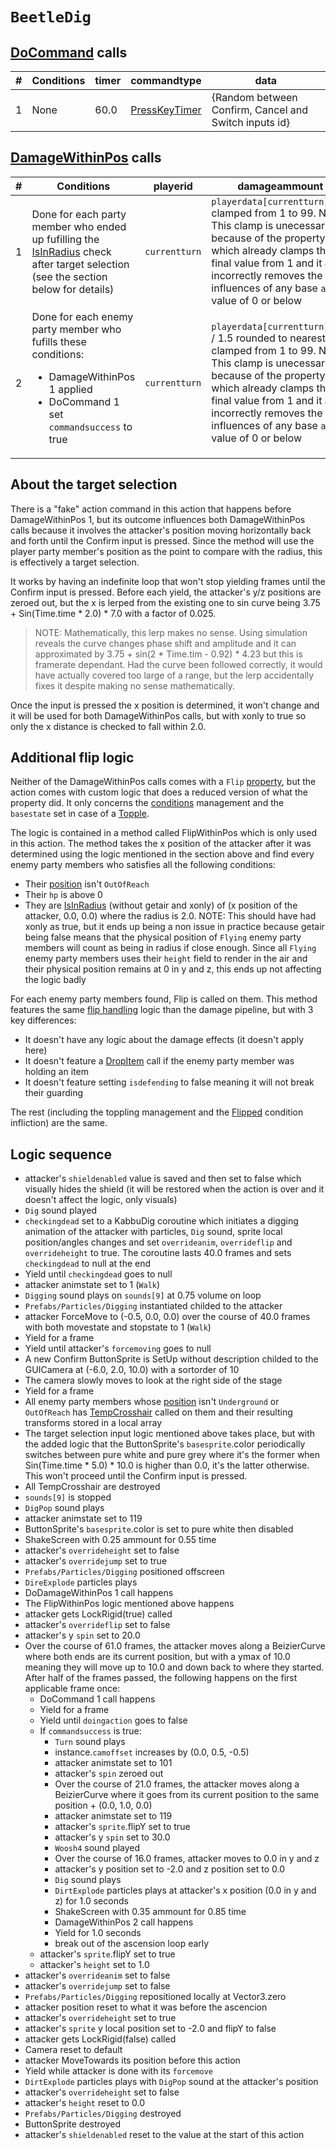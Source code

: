# `BeetleDig`

## [DoCommand](../../DoCommand.md) calls

|#|Conditions|timer|commandtype|data|
|-:|-----|-----|-----|-----|
|1|None|60.0|[PressKeyTimer](../../Action%20commands/PressKeyTimer.md)|{Random between Confirm, Cancel and Switch inputs id}|

## [DamageWithinPos](../../Damage%20pipeline/DamageWithinPos.md) calls

|#|Conditions|playerid|damageammount|property|radius|xonly|
|-:|---|---|---|---|---|---|
|1|Done for each party member who ended up fufilling the [IsInRadius](../../Damage%20pipeline/IsInRadius.md) check after target selection (see the section below for details)|`currentturn`|`playerdata[currentturn].atk` clamped from 1 to 99. NOTE: This clamp is unecessary because of the property which already clamps the final value from 1 and it also incorrectly removes the influences of any base `atk` value of 0 or below|[Atleast1pierce](../../Damage%20pipeline/AttackProperty.md)|2.0|true|
|2|Done for each enemy party member who fufills these conditions:<ul><li>DamageWithinPos 1 applied</li><li>DoCommand 1 set `commandsuccess` to true</li></ul>|`currentturn`|`playerdata[currentturn].atk` / 1.5 rounded to nearest clamped from 1 to 99. NOTE: This clamp is unecessary because of the property which already clamps the final value from 1 and it also incorrectly removes the influences of any base `atk` value of 0 or below|[Atleast1pierce](../../Damage%20pipeline/AttackProperty.md)|2.0|true|

## About the target selection
There is a "fake" action command in this action that happens before DamageWithinPos 1, but its outcome influences both DamageWithinPos calls because it involves the attacker's position moving horizontally back and forth until the Confirm input is pressed. Since the method will use the player party member's position as the point to compare with the radius, this is effectively a target selection.

It works by having an indefinite loop that won't stop yielding frames until the Confirm input is pressed. Before each yield, the attacker's y/z positions are zeroed out, but the x is lerped from the existing one to sin curve being 3.75 + Sin(Time.time * 2.0) * 7.0 with a factor of 0.025.

> NOTE: Mathematically, this lerp makes no sense. Using simulation reveals the curve changes phase shift and amplitude and it can approximated by 3.75 + sin(2 * Time.tim - 0.92) * 4.23 but this is framerate dependant. Had the curve been followed correctly, it would have actually covered too large of a range, but the lerp accidentally fixes it despite making no sense mathematically.

Once the input is pressed the x position is determined, it won't change and it will be used for both DamageWithinPos calls, but with xonly to true so only the x distance is checked to fall within 2.0.

## Additional flip logic
Neither of the DamageWithinPos calls comes with a `Flip` [property](../../Damage%20pipeline/AttackProperty.md), but the action comes with custom logic that does a reduced version of what the property did. It only concerns the [conditions](../../Actors%20states/Conditions.md) management and the `basestate` set in case of a [Topple](../../Actors%20states/BattleCondition/Topple.md).

The logic is contained in a method called FlipWithinPos which is only used in this action. The method takes the x position of the attacker after it was determined using the logic mentioned in the section above and find every enemy party members who satisfies all the following conditions:

- Their [position](../../Actors%20states/BattlePosition.md) isn't `OutOfReach`
- Their `hp` is above 0
- They are [IsInRadius](../../Damage%20pipeline/IsInRadius.md) (without getair and xonly) of (x position of the attacker, 0.0, 0.0) where the radius is 2.0. NOTE: This should have had xonly as true, but it ends up being a non issue in practice because getair being false means that the physical position of `Flying` enemy party members will count as being in radius if close enough. Since all `Flying` enemy party members uses their `height` field to render in the air and their physical position remains at 0 in y and z, this ends up not affecting the logic badly

For each enemy party members found, Flip is called on them. This method features the same [flip handling](../../Damage%20pipeline/CalculateBaseDamage.md#flip-handing) logic than the damage pipeline, but with 3 key differences:

- It doesn't have any logic about the damage effects (it doesn't apply here)
- It doesn't feature a [DropItem](../../Actors%20states/Enemy%20party%20members/DropItem.md) call if the enemy party member was holding an item
- It doesn't feature setting `isdefending` to false meaning it will not break their guarding

The rest (including the toppling management and the [Flipped](../../Actors%20states/BattleCondition/Flipped.md) condition infliction) are the same.

## Logic sequence

- attacker's `shieldenabled` value is saved and then set to false which visually hides the shield (it will be restored when the action is over and it doesn't affect the logic, only visuals)
- `Dig` sound played
- `checkingdead` set to a KabbuDig coroutine which initiates a digging animation of the attacker with particles, `Dig` sound, sprite local position/angles changes and set `overrideanim`, `overrideflip` and `overrideheight` to true. The coroutine lasts 40.0 frames and sets `checkingdead` to null at the end
- Yield until `checkingdead` goes to null
- attacker animstate set to 1 (`Walk`)
- `Digging` sound plays on `sounds[9]` at 0.75 volume on loop
- `Prefabs/Particles/Digging` instantiated childed to the attacker
- attacker ForceMove to (-0.5, 0.0, 0.0) over the course of 40.0 frames with both movestate and stopstate to 1 (`Walk`)
- Yield for a frame
- Yield until attacker's `forcemoving` goes to null
- A new Confirm ButtonSprite is SetUp without description childed to the GUICamera at (-6.0, 2.0, 10.0) with a sortorder of 10
- The camera slowly moves to look at the right side of the stage
- Yield for a frame
- All enemy party members whose [position](../../Actors%20states/BattlePosition.md) isn't `Underground` or `OutOfReach` has [TempCrosshair](../../Visual%20rendering/TempCrosshair.md) called on them and their resulting transforms stored in a local array
- The target selection input logic mentioned above takes place, but with the added logic that the ButtonSprite's `basesprite`.color periodically switches between pure white and pure grey where it's the former when Sin(Time.time * 5.0) * 10.0 is higher than 0.0, it's the latter otherwise. This won't proceed until the Confirm input is pressed.
- All TempCrosshair are destroyed
- `sounds[9]` is stopped
- `DigPop` sound plays
- attacker animstate set to 119
- ButtonSprite's `basesprite`.color is set to pure white then disabled
- ShakeScreen with 0.25 ammount for 0.55 time
- attacker's `overrideheight` set to false
- attacker's `overridejump` set to true
- `Prefabs/Particles/Digging` positioned offscreen
- `DireExplode` particles plays
- DoDamageWithinPos 1 call happens
- The FlipWithinPos logic mentioned above happens
- attacker gets LockRigid(true) called
- attacker's `overrideflip` set to false
- attacker's y `spin` set to 20.0
- Over the course of 61.0 frames, the attacker moves along a BeizierCurve where both ends are its current position, but with a ymax of 10.0 meaning they will move up to 10.0 and down back to where they started. After half of the frames passed, the following happens on the first applicable frame once:
    - DoCommand 1 call happens
    - Yield for a frame
    - Yield until `doingaction` goes to false
    - If `commandsuccess` is true:
        - `Turn` sound plays
        - instance.`camoffset` increases by (0.0, 0.5, -0.5)
        - attacker animstate set to 101
        - attacker's `spin` zeroed out
        - Over the course of 21.0 frames, the attacker moves along a BeizierCurve where it goes from its current position to the same position + (0.0, 1.0, 0.0)
        - attacker animstate set to 119
        - attacker's `sprite`.flipY set to true
        - attacker's y `spin` set to 30.0
        - `Woosh4` sound played
        - Over the course of 16.0 frames, attacker moves to 0.0 in y and z
        - attacker's y position set to -2.0 and z position set to 0.0
        - `Dig` sound plays
        - `DirtExplode` particles plays at attacker's x position (0.0 in y and z) for 1.0 seconds
        - ShakeScreen with 0.35 ammount for 0.85 time
        - DamageWithinPos 2 call happens
        - Yield for 1.0 seconds
        - break out of the ascension loop early
    - attacker's `sprite`.flipY set to true
    - attacker's `height` set to 1.0
- attacker's `overrideanim` set to false
- attacker's `overridejump` set to false
- `Prefabs/Particles/Digging` repositioned locally at Vector3.zero
- attacker position reset to what it was before the ascencion
- attacker's `overrideheight` set to true
- attacker's `sprite` y local position set to -2.0 and flipY to false
- attacker gets LockRigid(false) called
- Camera reset to default
- attacker MoveTowards its position before this action
- Yield while attacker is done with its `forcemove`
- `DirtExplode` particles plays with `DigPop` sound at the attacker's position
- attacker's `overrideheight` set to false
- attacker's `height` reset to 0.0
- `Prefabs/Particles/Digging` destroyed
- ButtonSprite destroyed
- attacker's `shieldenabled` reset to the value at the start of this action
